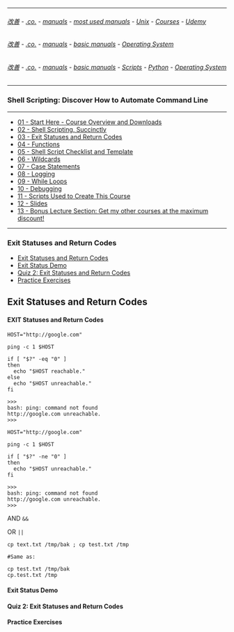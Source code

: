 
---

###### [改善](https://github.com/ttltrk/0C/blob/master/README.MD) - [.co.](https://github.com/ttltrk/PRG/blob/master/CODING.MD) - [manuals](https://github.com/ttltrk/PRG/blob/master/MAN.MD) - [most used manuals](https://github.com/ttltrk/PRG/blob/master/MUM.MD) - [Unix](https://github.com/ttltrk/ELSE/blob/master/SHELL/OUM/OUM.MD) - [Courses](https://github.com/ttltrk/ELSE/blob/master/SHELL/OUM/COURSES/COURSES.MD) - [Udemy](https://github.com/ttltrk/ELSE/blob/master/SHELL/OUM/COURSES/UDEMY/UDEMY.MD)

###### [改善](https://github.com/ttltrk/0C/blob/master/README.MD) - [.co.](https://github.com/ttltrk/PRG/blob/master/CODING.MD) - [manuals](https://github.com/ttltrk/PRG/blob/master/MAN.MD) - [basic manuals](https://github.com/ttltrk/PRG/blob/master/MANUALS.MD) - [Operating System](https://github.com/ttltrk/ELSE/blob/master/BMOS/BMOS.MD)


###### [改善](https://github.com/ttltrk/0C/blob/master/README.MD) - [.co.](https://github.com/ttltrk/PRG/blob/master/CODING.MD) - [manuals](https://github.com/ttltrk/PRG/blob/master/MAN.MD) - [basic manuals](https://github.com/ttltrk/PRG/blob/master/MANUALS.MD) - [Scripts](https://github.com/ttltrk/PRG/blob/master/PY/DOC/SC/SC.MD) - [Python](https://github.com/ttltrk/PRG/blob/master/PY/DOC/OPYM/OPYM.MD) - [Operating System](https://github.com/ttltrk/PRG/blob/master/PY/DOC/OPYM/12/OS.MD)

---

### Shell Scripting: Discover How to Automate Command Line

---

* [01 - Start Here - Course Overview and Downloads](https://github.com/ttltrk/ELSE/blob/master/SHELL/SH_SCR/01/01.MD)
* [02 - Shell Scripting, Succinctly](https://github.com/ttltrk/ELSE/blob/master/SHELL/SH_SCR/02/01.MD)
* [03 - Exit Statuses and Return Codes](https://github.com/ttltrk/ELSE/blob/master/SHELL/SH_SCR/03/01.MD)
* [04 - Functions](https://github.com/ttltrk/ELSE/blob/master/SHELL/SH_SCR/04/01.MD)
* [05 - Shell Script Checklist and Template](https://github.com/ttltrk/ELSE/blob/master/SHELL/SH_SCR/05/01.MD)
* [06 - Wildcards](https://github.com/ttltrk/ELSE/blob/master/SHELL/SH_SCR/06/01.MD)
* [07 - Case Statements](https://github.com/ttltrk/ELSE/blob/master/SHELL/SH_SCR/07/01.MD)
* [08 - Logging](https://github.com/ttltrk/ELSE/blob/master/SHELL/SH_SCR/08/01.MD)
* [09 - While Loops](https://github.com/ttltrk/ELSE/blob/master/SHELL/SH_SCR/09/01.MD)
* [10 - Debugging](https://github.com/ttltrk/ELSE/blob/master/SHELL/SH_SCR/10/01.MD)
* [11 - Scripts Used to Create This Course](https://github.com/ttltrk/ELSE/blob/master/SHELL/SH_SCR/11/01.MD)
* [12 - Slides](https://github.com/ttltrk/ELSE/blob/master/SHELL/SH_SCR/12/01.MD)
* [13 - Bonus Lecture Section: Get my other courses at the maximum discount!](https://github.com/ttltrk/ELSE/blob/master/SHELL/SH_SCR/13/01.MD)

---

### Exit Statuses and Return Codes
  * <a href='#8'>Exit Statuses and Return Codes</a>
  * <a href='#9'>Exit Status Demo</a>
  * <a href='#10'>Quiz 2: Exit Statuses and Return Codes</a>
  * <a href='#11'>Practice Exercises</a>



Exit Statuses and Return Codes
------

#### <h4 id='8'>EXIT Statuses and Return Codes</h4>

```shell
HOST="http://google.com"

ping -c 1 $HOST

if [ "$?" -eq "0" ]
then
  echo "$HOST reachable."
else
  echo "$HOST unreachable."
fi

>>>
bash: ping: command not found
http://google.com unreachable.
>>>
```

```shell
HOST="http://google.com"

ping -c 1 $HOST

if [ "$?" -ne "0" ]
then
  echo "$HOST unreachable."
fi

>>>
bash: ping: command not found
http://google.com unreachable.
>>>
```

AND  ```&&```

OR ```||```

```shell
cp text.txt /tmp/bak ; cp test.txt /tmp

#Same as:

cp test.txt /tmp/bak
cp.test.txt /tmp
```

#### <h4 id='9'>Exit Status Demo</h4>

#### <h4 id='10'>Quiz 2: Exit Statuses and Return Codes</h4>

#### <h4 id='11'>Practice Exercises</h4>



